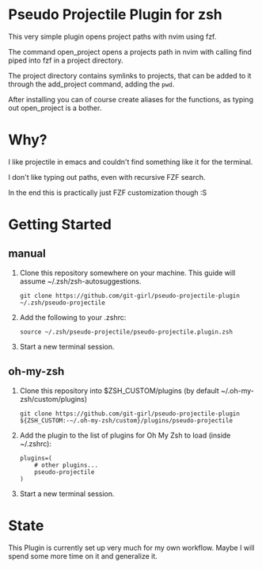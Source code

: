 # Pseudo Projectile Plugin for zsh 

This very simple plugin opens project paths with nvim using fzf. 

The command open_project opens a projects path in nvim with calling find piped into fzf in a project directory. 

The project directory contains symlinks to projects, that can be added to it through the add_project command, adding the `pwd`. 

After installing you can of course create aliases for the functions, as typing out open_project is a bother. 

# Why? 

I like projectile in emacs and couldn't find something like it for the terminal. 

I don't like typing out paths, even with recursive FZF search. 

In the end this is practically just FZF customization though :S 

# Getting Started

## manual 

1. Clone this repository somewhere on your machine. This guide will assume ~/.zsh/zsh-autosuggestions.

    `git clone https://github.com/git-girl/pseudo-projectile-plugin ~/.zsh/pseudo-projectile`

2. Add the following to your .zshrc:

    `source ~/.zsh/pseudo-projectile/pseudo-projectile.plugin.zsh` 
    
3. Start a new terminal session.


## oh-my-zsh 

1. Clone this repository into $ZSH_CUSTOM/plugins (by default ~/.oh-my-zsh/custom/plugins)

    `git clone https://github.com/git-girl/pseudo-projectile-plugin ${ZSH_CUSTOM:-~/.oh-my-zsh/custom}/plugins/pseudo-projectile`

2. Add the plugin to the list of plugins for Oh My Zsh to load (inside ~/.zshrc):

    ```
    plugins=( 
        # other plugins...
        pseudo-projectile
    )
    ```

3. Start a new terminal session.


# State 

This Plugin is currently set up very much for my own workflow. 
Maybe I will spend some more time on it and generalize it. 
